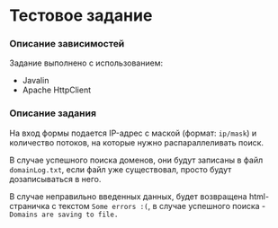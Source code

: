 # Тестовое задание

### Описание зависимостей

Задание выполнено с использованием:
* Javalin
* Apache HttpClient

### Описание задания

На вход формы подается IP-адрес с маской (формат: ```ip/mask```) и количество потоков, на которые нужно распараллеливать поиск.

В случае успешного поиска доменов, они будут записаны в файл ```domainLog.txt```, если файл уже существовал, просто будут
дозаписываться в него.

В случае неправильно введенных данных, будет возвращена html-страничка с текстом ```Some errors :(```, в случае успешного
поиска - ```Domains are saving to file.```
